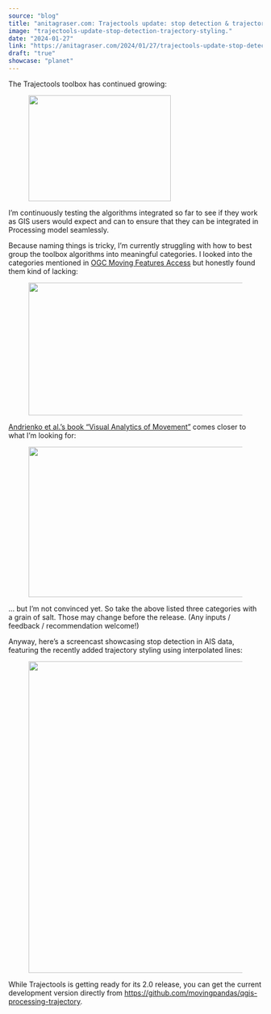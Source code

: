 ```yaml
---
source: "blog"
title: "anitagraser.com: Trajectools update: stop detection & trajectory styling"
image: "trajectools-update-stop-detection-trajectory-styling."
date: "2024-01-27"
link: "https://anitagraser.com/2024/01/27/trajectools-update-stop-detection-trajectory-styling/"
draft: "true"
showcase: "planet"
---
```


<p>The Trajectools toolbox has continued growing: </p>



<figure class="wp-block-image size-large"><img width="282" height="210" data-attachment-id="8767" data-permalink="https://anitagraser.com/2024/01/27/trajectools-update-stop-detection-trajectory-styling/image-6-9/" data-orig-file="https://underdark.files.wordpress.com/2024/01/image-6.png" data-orig-size="282,210" data-comments-opened="1" data-image-meta="{&quot;aperture&quot;:&quot;0&quot;,&quot;credit&quot;:&quot;&quot;,&quot;camera&quot;:&quot;&quot;,&quot;caption&quot;:&quot;&quot;,&quot;created_timestamp&quot;:&quot;0&quot;,&quot;copyright&quot;:&quot;&quot;,&quot;focal_length&quot;:&quot;0&quot;,&quot;iso&quot;:&quot;0&quot;,&quot;shutter_speed&quot;:&quot;0&quot;,&quot;title&quot;:&quot;&quot;,&quot;orientation&quot;:&quot;0&quot;}" data-image-title="image-6" data-image-description="" data-image-caption="" data-medium-file="https://underdark.files.wordpress.com/2024/01/image-6.png?w=282" data-large-file="https://underdark.files.wordpress.com/2024/01/image-6.png?w=282" src="https://underdark.files.wordpress.com/2024/01/image-6.png?w=282" alt="" class="wp-image-8767" srcset="https://underdark.files.wordpress.com/2024/01/image-6.png 282w, https://underdark.files.wordpress.com/2024/01/image-6.png?w=150 150w" sizes="(max-width: 282px) 100vw, 282px" /></figure>



<p>I&#8217;m continuously testing the algorithms integrated so far to see if they work as GIS users would expect and can to ensure that they can be integrated in Processing model seamlessly. </p>



<p>Because naming things is tricky, I&#8217;m currently struggling with how to best group the toolbox algorithms into meaningful categories. I looked into the categories mentioned in <a href="https://docs.ogc.org/is/16-120r3/16-120r3.html#11">OGC Moving Features Access</a> but honestly found them kind of lacking:</p>



<figure class="wp-block-image size-large"><a href="https://docs.ogc.org/is/16-120r3/16-120r3.html#10"><img width="600" height="263" data-attachment-id="8771" data-permalink="https://anitagraser.com/2024/01/27/trajectools-update-stop-detection-trajectory-styling/image-8-7/" data-orig-file="https://underdark.files.wordpress.com/2024/01/image-8.png" data-orig-size="600,263" data-comments-opened="1" data-image-meta="{&quot;aperture&quot;:&quot;0&quot;,&quot;credit&quot;:&quot;&quot;,&quot;camera&quot;:&quot;&quot;,&quot;caption&quot;:&quot;&quot;,&quot;created_timestamp&quot;:&quot;0&quot;,&quot;copyright&quot;:&quot;&quot;,&quot;focal_length&quot;:&quot;0&quot;,&quot;iso&quot;:&quot;0&quot;,&quot;shutter_speed&quot;:&quot;0&quot;,&quot;title&quot;:&quot;&quot;,&quot;orientation&quot;:&quot;0&quot;}" data-image-title="image-8" data-image-description="" data-image-caption="" data-medium-file="https://underdark.files.wordpress.com/2024/01/image-8.png?w=300" data-large-file="https://underdark.files.wordpress.com/2024/01/image-8.png?w=545" src="https://underdark.files.wordpress.com/2024/01/image-8.png?w=600" alt="" class="wp-image-8771" srcset="https://underdark.files.wordpress.com/2024/01/image-8.png 600w, https://underdark.files.wordpress.com/2024/01/image-8.png?w=150 150w, https://underdark.files.wordpress.com/2024/01/image-8.png?w=300 300w" sizes="(max-width: 600px) 100vw, 600px" /></a></figure>



<p><a href="https://books.google.at/books?id=r_28BAAAQBAJ&amp;printsec=frontcover#v=onepage&amp;q&amp;f=false">Andrienko et al.&#8217;s book &#8220;Visual Analytics of Movement&#8221;</a> comes closer to what I&#8217;m looking for:</p>



<figure class="wp-block-image size-large"><a href="https://books.google.at/books?id=r_28BAAAQBAJ&amp;printsec=frontcover#v=onepage&amp;q&amp;f=false"><img width="543" height="298" data-attachment-id="8769" data-permalink="https://anitagraser.com/2024/01/27/trajectools-update-stop-detection-trajectory-styling/image-7-8/" data-orig-file="https://underdark.files.wordpress.com/2024/01/image-7.png" data-orig-size="543,298" data-comments-opened="1" data-image-meta="{&quot;aperture&quot;:&quot;0&quot;,&quot;credit&quot;:&quot;&quot;,&quot;camera&quot;:&quot;&quot;,&quot;caption&quot;:&quot;&quot;,&quot;created_timestamp&quot;:&quot;0&quot;,&quot;copyright&quot;:&quot;&quot;,&quot;focal_length&quot;:&quot;0&quot;,&quot;iso&quot;:&quot;0&quot;,&quot;shutter_speed&quot;:&quot;0&quot;,&quot;title&quot;:&quot;&quot;,&quot;orientation&quot;:&quot;0&quot;}" data-image-title="image-7" data-image-description="" data-image-caption="" data-medium-file="https://underdark.files.wordpress.com/2024/01/image-7.png?w=300" data-large-file="https://underdark.files.wordpress.com/2024/01/image-7.png?w=543" src="https://underdark.files.wordpress.com/2024/01/image-7.png?w=543" alt="" class="wp-image-8769" srcset="https://underdark.files.wordpress.com/2024/01/image-7.png 543w, https://underdark.files.wordpress.com/2024/01/image-7.png?w=150 150w, https://underdark.files.wordpress.com/2024/01/image-7.png?w=300 300w" sizes="(max-width: 543px) 100vw, 543px" /></a></figure>



<p>&#8230; but I&#8217;m not convinced yet. So take the above listed three  categories with a grain of salt. Those may change before the release. (Any inputs / feedback / recommendation welcome!) </p>



<p>Anyway, here&#8217;s a screencast showcasing stop detection in AIS data, featuring the recently added trajectory styling using interpolated lines:</p>



<figure class="wp-block-image size-large"><a href="https://underdark.files.wordpress.com/2024/01/trajectools1.gif"><img loading="lazy" width="1024" height="617" data-attachment-id="8762" data-permalink="https://anitagraser.com/2024/01/27/trajectools-update-stop-detection-trajectory-styling/trajectools1/" data-orig-file="https://underdark.files.wordpress.com/2024/01/trajectools1.gif" data-orig-size="1200,724" data-comments-opened="1" data-image-meta="{&quot;aperture&quot;:&quot;0&quot;,&quot;credit&quot;:&quot;&quot;,&quot;camera&quot;:&quot;&quot;,&quot;caption&quot;:&quot;&quot;,&quot;created_timestamp&quot;:&quot;0&quot;,&quot;copyright&quot;:&quot;&quot;,&quot;focal_length&quot;:&quot;0&quot;,&quot;iso&quot;:&quot;0&quot;,&quot;shutter_speed&quot;:&quot;0&quot;,&quot;title&quot;:&quot;&quot;,&quot;orientation&quot;:&quot;0&quot;}" data-image-title="trajectools1" data-image-description="" data-image-caption="" data-medium-file="https://underdark.files.wordpress.com/2024/01/trajectools1.gif?w=300" data-large-file="https://underdark.files.wordpress.com/2024/01/trajectools1.gif?w=545" src="https://underdark.files.wordpress.com/2024/01/trajectools1.gif?w=1024" alt="" class="wp-image-8762" srcset="https://underdark.files.wordpress.com/2024/01/trajectools1.gif?w=1024 1024w, https://underdark.files.wordpress.com/2024/01/trajectools1.gif?w=150 150w, https://underdark.files.wordpress.com/2024/01/trajectools1.gif?w=300 300w, https://underdark.files.wordpress.com/2024/01/trajectools1.gif?w=768 768w, https://underdark.files.wordpress.com/2024/01/trajectools1.gif 1200w" sizes="(max-width: 1024px) 100vw, 1024px" /></a></figure>



<p>While Trajectools is getting ready for its 2.0 release, you can get the current development version directly from <a href="https://github.com/movingpandas/qgis-processing-trajectory">https://github.com/movingpandas/qgis-processing-trajectory</a>. </p>
